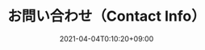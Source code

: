 ---
title: お問い合わせ（Contact Info）
date: 2021-04-04T0:10:20+09:00
draft: false
description: バドミントンサークル「リレーション」では現在、メンバーを募集しています！コンタクトはこちらから。
header:
  description: <span class="accent-text">現在、メンバーを募集</span>しています！
  image:
    url: tmp-hero.png
    alt: The chair for meeting image
    media: "(max-width: 46.25em)"
    params:
    - options: 1130x500
    - options: 848x443 Center
    - options: 565x420 Center
    - options: 360x318
text_groups:
  - name: ご参加に関するお問い合わせ
    description: <p>初めての方は、下記サイトにて募集要項をご確認いただき、ご応募ください：</p><br/><p>  <a class="accent-text bold-text" href="https://www.net-menber.com/look/data/129098.html">スポーツやろうよ！リレーション＠バド</a></p>
  - name: サイトに関するお問い合わせ
    description: <p>もしサイトの不具合や問題点などがございましたら下記の GitHub のリンクから、 issue としてサイトの管理人までお気軽にご報告ください：</p><br/><p> <a class="accent-text bold-text" href="https://github.com/oshw-tokyo/site-badminton-relation-bunkyo/issues"> GitHub issue の発行ページ </a> （※ GitHub のアカウントが必要です）</p>
    class: line

---